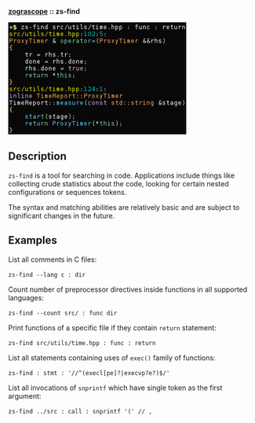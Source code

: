 **[zograscope][zograscope] :: zs-find**

![Screenshot](data/example/screenshot.png)

## Description ##

`zs-find` is a tool for searching in code.  Applications include things like
collecting crude statistics about the code, looking for certain nested
configurations or sequences tokens.

The syntax and matching abilities are relatively basic and are subject to
significant changes in the future.

## Examples ##

List all comments in C files:

```
zs-find --lang c : dir
```

Count number of preprocessor directives inside functions in all supported
languages:

```
zs-find --count src/ : func dir
```

Print functions of a specific file if they contain `return` statement:

```
zs-find src/utils/time.hpp : func : return
```

List all statements containing uses of `exec()` family of functions:

```
zs-find : stmt : '//^(execl[pe]?|execvp?e?)$/'
```

List all invocations of `snprintf` which have single token as the first
argument:

```
zs-find ../src : call : snprintf '(' // ,
```

[zograscope]: ../../README.md
